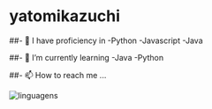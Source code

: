 # yatomikazuchi

##- 👀 I have proficiency in
-Python 
-Javascript
-Java

##- 🌱 I’m currently learning
-Java
-Python

##- 📫 How to reach me ...




![linguagens](https://github-readme-stats.vercel.app/api/top-langs/?username=yatomikazuchi&layout=compact&theme=date_night)
<!---
yatomikazuchi/yatomikazuchi is a ✨ special ✨ repository because its `README.md` (this file) appears on your GitHub profile.
You can click the Preview link to take a look at your changes.
--->
